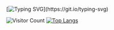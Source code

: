 

[![Typing SVG](https://readme-typing-svg.demolab.com?font=Fira+Code&size=50&pause=1000&width=1500&height=100&lines=Welecome+to+my+Github+Profile+page!;Please+feel+free+to+browse+through%EF%BC%8Cleave+comments%2C+;fork%2C+or+even+contribute+to+any+of+the+projects+that+interest+you.)](https://git.io/typing-svg)



![Visitor Count](https://profile-counter.glitch.me/lcckkx/count.svg)
[![Top Langs](https://github-readme-stats.vercel.app/api/top-langs/?username=lcckkx)](https://github.com/lcckkx/github-readme-stats)


